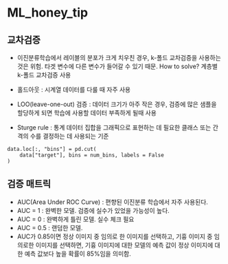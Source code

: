 # ML_honey_tip

## 교차검증
- 이진분류학습에서 레이블의 분포가 크게 치우친 경우, k-폴드 교차검증을 사용하는 것은 위험. 타겟 변수에 다른 변수가 들어갈 수 있기 때문. How to solve? 계층별 k-폴드 교차검증 사용

- 홀드아웃 : 시계열 데이터를 다룰 때 자주 사용

- LOO(leave-one-out) 검증 : 데이터 크기가 아주 작은 경우, 검증에 많은 샘플을 할당하게 되면 학습에 사용할 데이터 부족하게 될때 사용
- Sturge rule : 통계 데이터 집합을 그래픽으로 표현하는 데 필요한 클래스 또는 간격의 수를 결정하는 데 사용되는 기준

``` python3
data.loc[:, "bins"] = pd.cut(
    data["target"], bins = num_bins, labels = False
)
```

## 검증 매트릭
- AUC(Area Under ROC Curve) : 편향된 이진분류 학습에서 자주 사용된다.
- AUC = 1 : 완벽한 모델. 검증에 실수가 있었을 가능성이 높다.
- AUC = 0 : 완벽하게 틀린 모델. 실수 체크 필요
- AUC = 0.5 : 랜덤한 모델.
- AUC가 0.85이면 정상 이미지 중 임의로 한 이미지를 선택하고, 기흉 이미지 중 임의로한 이미지를 선택하면, 기흉 이미지에 대한 모델의 예측 값이 정상 이미지에 대한 예측 값보다 높을 확률이 85%임을 의미함.